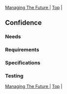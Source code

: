 [ Managing The Future ](05.html) | [Top](index.html) | 

## Confidence ##  

### Needs ###  

### Requirements ###  

### Specifications ###  

### Testing ###


[ Managing The Future ](05.html) | [Top](index.html) | 


<!--ignore-->


